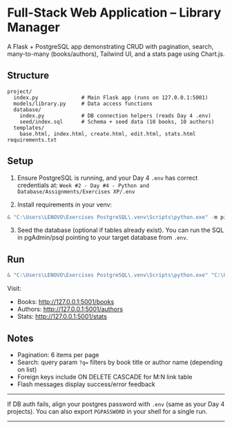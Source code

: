 # Full-Stack Web Application – Library Manager

A Flask + PostgreSQL app demonstrating CRUD with pagination, search, many-to-many (books/authors), Tailwind UI, and a stats page using Chart.js.

## Structure

```
project/
  index.py              # Main Flask app (runs on 127.0.0.1:5001)
  models/library.py     # Data access functions
  database/
    index.py            # DB connection helpers (reads Day 4 .env)
    seed/index.sql      # Schema + seed data (10 books, 10 authors)
  templates/
    base.html, index.html, create.html, edit.html, stats.html
requirements.txt
```

## Setup

1) Ensure PostgreSQL is running, and your Day 4 `.env` has correct credentials at:
`Week #2 - Day #4 - Python and Database/Assignments/Exercises XP/.env`

2) Install requirements in your venv:
```powershell
& "C:\Users\LENOVO\Exercises PostgreSQL\.venv\Scripts\python.exe" -m pip install -r "C:\Users\LENOVO\Exercises PostgreSQL\Week #2 - Day #5 - Hackathon\Daily Challenges\Full-Stack Web Application\requirements.txt"
```

3) Seed the database (optional if tables already exist). You can run the SQL in pgAdmin/psql pointing to your target database from `.env`.

## Run

```powershell
& "C:\Users\LENOVO\Exercises PostgreSQL\.venv\Scripts\python.exe" "C:\Users\LENOVO\Exercises PostgreSQL\Week #2 - Day #5 - Hackathon\Daily Challenges\Full-Stack Web Application\project\index.py"
```

Visit:
- Books: <http://127.0.0.1:5001/books>
- Authors: <http://127.0.0.1:5001/authors>
- Stats: <http://127.0.0.1:5001/stats>

## Notes
- Pagination: 6 items per page
- Search: query param `?q=` filters by book title or author name (depending on list)
- Foreign keys include ON DELETE CASCADE for M:N link table
- Flash messages display success/error feedback

***

If DB auth fails, align your postgres password with `.env` (same as your Day 4 projects). You can also export `PGPASSWORD` in your shell for a single run.

***